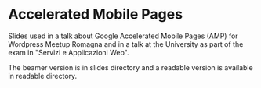 # Accelerated Mobile Pages
Slides used in a talk about Google Accelerated Mobile Pages (AMP) for Wordpress Meetup Romagna and in a talk at the University as part of the exam in "Servizi e Applicazioni Web".

The beamer version is in slides directory and a readable version is available in readable directory.
